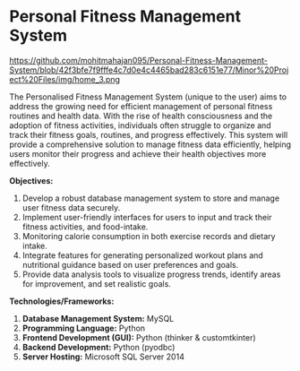 
# Personal Fitness Management System

https://github.com/mohitmahajan095/Personal-Fitness-Management-System/blob/42f3bfe7f9fffe4c7d0e4c4465bad283c6151e77/Minor%20Project%20Files/img/home_3.png

The Personalised Fitness Management System (unique to the user) aims to address the growing need for efficient management of personal fitness routines and health data. With the rise of health consciousness and the adoption of fitness activities, individuals often struggle to organize and track their fitness goals, routines, and progress effectively. This system will provide a comprehensive solution to manage fitness data efficiently, helping users monitor their progress and achieve their health objectives more effectively.

**Objectives:**
1.	Develop a robust database management system to store and manage user fitness data securely.
2.	Implement user-friendly interfaces for users to input and track their fitness activities, and food-intake.
3.	Monitoring calorie consumption in both exercise records and dietary intake.
4.	Integrate features for generating personalized workout plans and nutritional guidance based on user preferences and goals.
5.	Provide data analysis tools to visualize progress trends, identify areas for improvement, and set realistic goals.

**Technologies/Frameworks:**
1.	**Database Management System:** MySQL
2.	**Programming Language:** Python
3.	**Frontend Development (GUI):** Python (thinker & customtkinter)
4.	**Backend Development:** Python (pyodbc)
5.	**Server Hosting:** Microsoft SQL Server 2014
